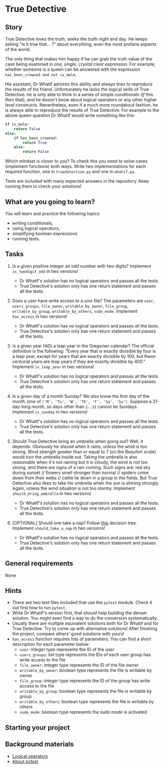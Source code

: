 # True Detective

## Story

True Detective loves the truth, seeks the truth night and day.
He keeps asking "Is it true that... ?" about everything,
even the most profane aspects of the world.

The only thing that makes him happy if he can
grab the truth value of the case being examined
in _one, single, crystal clear expression_.
For example, whether someone is a queen can be
answered with the expression `has_been_crowned and not is_male`.

His assistant, Dr Whatif admires this ability
and always tries to reproduce the results of
his friend. Unfortunately he lacks the logical
skills of True Detective: he is only able to think
in a series of simple conditionals (_if_ this _then_ that),
and he doesn't know about logical operators or any
other higher level constructs. Nevertheless,
even if a much more roundabout fashion,
he is always able to reproduce the results
of True Detective.
For example to the above queen question Dr Whatif
would write something like this:

```python
if is_male:
    return False
else:
    if has_been_crowned:
        return True
    else:
        return False
```

Which mindset is closer to you?
To check this you need to solve cases (implement functions)
both ways. Write two implementations
for each required function, one in `truedetective.py`
and one in `whatif.py`.

Tests are included with many expected answers in
the repository. Keep running them to check your solutions!


## What are you going to learn?

You will learn and practice the following topics:

- writing conditionals,
- using logical operators,
- simplifying boolean expressions
- running tests.

## Tasks

1. Is a given positive integer an odd number with two digits? Implement `is_twodigit_odd` in two versions!
    - Dr Whatif's solution has no logical operators and passes all the tests.
    - True Detective's solution only has one return statement and passes all the tests.

2. Does a user have write access to a unix file? The parameters are `user`, `users_groups`, `file_owner`, `writable_by_owner`, `file_group`, `writable_by_group`, `writable_by_others`, `sudo_mode`.
Implement `has_access` in two versions!
    - Dr Whatif's solution has no logical operators and passes all the tests.
    - True Detective's solution only has one return statement and passes all the tests.

3. Is a given year (AD) a leap year in the Gregorian calendar? The official definition is the following: "Every year that is exactly divisible by four is a leap year, except for years that are exactly divisible by 100, but these centurial years are leap years if they are exactly divisible by 400."
Implement `is_leap_year` in two versions!
    - Dr Whatif's solution has no logical operators and passes all the tests.
    - True Detective's solution only has one return statement and passes all the tests.

4. Is a given day of a month Sunday? We also know the first day of the month (one of `('M', 'Tu', 'W', 'Th', 'F', 'Sa', 'Su')`. Suppose a 31-day-long month, so days other than `1..31` cannot be Sundays.
Implement `is_sunday` in two versions!
    - Dr Whatif's solution has no logical operators and passes all the tests.
    - True Detective's solution only has one return statement and passes all the tests.

5. Should True Detective bring an umbrella when going out? Well, it depends. Obviously he _should_ when it rains, _unless_ the wind is too strong. Wind strength greater than or equal to 7 (on the Beaufort scale) would turn the umbrella inside out.
Taking the umbrella is also _reasonable_ when it's not raining but it is cloudy, the wind is not too strong, _and_ there are signs of a rain coming. Such signs are: red sky during sunset // flowers smell stronger than normal // spiders come down from their webs // cattle lie down in a group in the fields.
But True Detective also likes to take his umbrella when the sun is shining strongly. Again, unless the wind situation is not too stormy.
Implement `should_bring_umbrella` in two versions!
    - Dr Whatif's solution has no logical operators and passes all the tests.
    - True Detective's solution only has one return statement and passes all the tests.

6. [OPTIONAL] Should one take a nap? Follow [this](https://venngage-wordpress.s3.amazonaws.com/uploads/2019/08/what-is-a-decision-tree-7.png) decision tree.
Implement `should_take_a_nap` in two versions!
    - Dr Whatif's solution has no logical operators and passes all the tests.
    - True Detective's solution only has one return statement and passes all the tests.

## General requirements

None

## Hints

- There are two test files included that use the `pytest` module.
  Check it out first how to run `pytest`.
- Write Dr Whatif's version first, that should help building
  the denser solution. You might even find a way to do
  the conversion systematically.
- Usually there are multiple equivalent solutions both
  for Dr Whatif and for True Detective. Try to come up with
  alternative solutions! After finishing the project,
  compare others' good solutions with yours!
- `has_access` function requires lots of parameters. You can find a short description for each parameter below:
  * `user`: integer type represents the ID of the user
  * `users_groups`: list type represents the IDs of each user group has write access to the file
  * `file_owner`: integer type represents the ID of the file owner
  * `writable_by_owner`: boolean type represents the file is writable by owner
  * `file_group`: integer type represents the ID of the group has write access to the file
  * `writable_by_group`: boolean type represents the file is writable by group
  * `writable_by_others`: boolean type represents the file is writable by others
  * `sudo_mode`: boolean type represents the sudo mode is activated


## Starting your project



## Background materials

- [Logical operators](project/curriculum/materials/pages/notebooks/logical-operators.html)
- <i class="far fa-exclamation"></i> [About pytest](https://docs.pytest.org/en/latest/)

